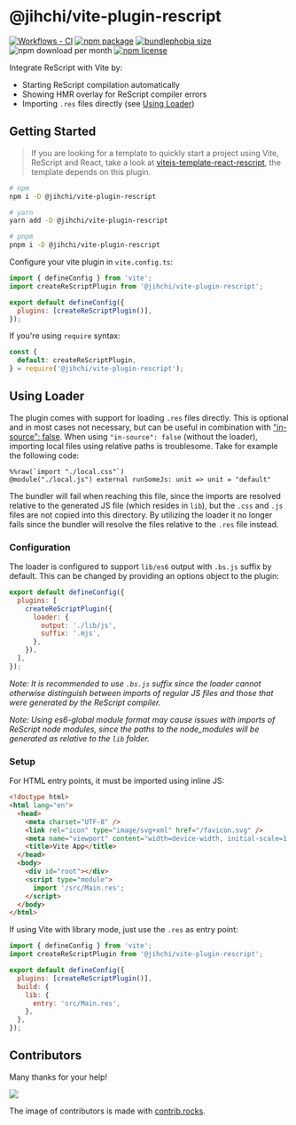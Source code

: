 # @jihchi/vite-plugin-rescript

[![Workflows - CI][workflows-ci-shield]][workflows-ci-url]
[![npm package][npm-package-shield]][npm-package-url]
[![bundlephobia size][bundlephobia-size-shield]][bundlephobia-size-url]
![npm download per month][npm-download-shield]
[![npm license][npm-licence-shield]](./LICENSE)

Integrate ReScript with Vite by:

- Starting ReScript compilation automatically
- Showing HMR overlay for ReScript compiler errors
- Importing `.res` files directly (see [Using Loader](#using-loader))

## Getting Started

> If you are looking for a template to quickly start a project using Vite, ReScript and React, take a look at [vitejs-template-react-rescript](https://github.com/jihchi/vitejs-template-react-rescript), the template depends on this plugin.

```sh
# npm
npm i -D @jihchi/vite-plugin-rescript

# yarn
yarn add -D @jihchi/vite-plugin-rescript

# pnpm
pnpm i -D @jihchi/vite-plugin-rescript
```

Configure your vite plugin in `vite.config.ts`:

```js
import { defineConfig } from 'vite';
import createReScriptPlugin from '@jihchi/vite-plugin-rescript';

export default defineConfig({
  plugins: [createReScriptPlugin()],
});
```

If you're using `require` syntax:

```js
const {
  default: createReScriptPlugin,
} = require('@jihchi/vite-plugin-rescript');
```

## Using Loader

The plugin comes with support for loading `.res` files directly. This is optional and in most cases not necessary,
but can be useful in combination with ["in-source": false](https://rescript-lang.org/docs/manual/latest/build-configuration#package-specs).
When using `"in-source": false` (without the loader), importing local files using relative paths is troublesome.
Take for example the following code:

```res
%%raw(`import "./local.css"`)
@module("./local.js") external runSomeJs: unit => unit = "default"
```

The bundler will fail when reaching this file, since the imports are resolved relative to the generated JS file (which resides in `lib`),
but the `.css` and `.js` files are not copied into this directory. By utilizing the loader it no longer fails since the bundler will
resolve the files relative to the `.res` file instead.

### Configuration

The loader is configured to support `lib/es6` output with `.bs.js` suffix by default. This can be
changed by providing an options object to the plugin:

```js
export default defineConfig({
  plugins: [
    createReScriptPlugin({
      loader: {
        output: './lib/js',
        suffix: '.mjs',
      },
    }),
  ],
});
```

_Note: It is recommended to use `.bs.js` suffix since the loader cannot otherwise distinguish
between imports of regular JS files and those that were generated by the ReScript compiler._

_Note: Using es6-global module format may cause issues with imports of ReScript node modules,
since the paths to the node_modules will be generated as relative to the `lib` folder._

### Setup

For HTML entry points, it must be imported using inline JS:

```html
<!doctype html>
<html lang="en">
  <head>
    <meta charset="UTF-8" />
    <link rel="icon" type="image/svg+xml" href="/favicon.svg" />
    <meta name="viewport" content="width=device-width, initial-scale=1.0" />
    <title>Vite App</title>
  </head>
  <body>
    <div id="root"></div>
    <script type="module">
      import '/src/Main.res';
    </script>
  </body>
</html>
```

If using Vite with library mode, just use the `.res` as entry point:

```js
import { defineConfig } from 'vite';
import createReScriptPlugin from '@jihchi/vite-plugin-rescript';

export default defineConfig({
  plugins: [createReScriptPlugin()],
  build: {
    lib: {
      entry: 'src/Main.res',
    },
  },
});
```

## Contributors

Many thanks for your help!

<a href="https://github.com/jihchi/vite-plugin-rescript/graphs/contributors">
  <img src="https://contrib.rocks/image?repo=jihchi/vite-plugin-rescript" />
</a>

The image of contributors is made with [contrib.rocks](https://contrib.rocks).

[workflows-ci-shield]: https://github.com/jihchi/vite-plugin-rescript/actions/workflows/main.yml/badge.svg
[workflows-ci-url]: https://github.com/jihchi/vite-plugin-rescript/actions/workflows/main.yml
[npm-package-shield]: https://img.shields.io/npm/v/@jihchi/vite-plugin-rescript
[npm-package-url]: https://www.npmjs.com/package/@jihchi/vite-plugin-rescript
[npm-download-shield]: https://img.shields.io/npm/dm/@jihchi/vite-plugin-rescript
[npm-licence-shield]: https://img.shields.io/npm/l/@jihchi/vite-plugin-rescript
[bundlephobia-size-shield]: https://img.shields.io/bundlephobia/min/@jihchi/vite-plugin-rescript
[bundlephobia-size-url]: https://bundlephobia.com/package/@jihchi/vite-plugin-rescript
